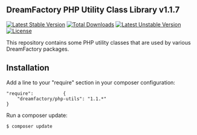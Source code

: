 ## DreamFactory PHP Utility Class Library v1.1.7
[![Latest Stable Version](https://poser.pugx.org/dreamfactory/php-utils/v/stable.svg)](https://packagist.org/packages/dreamfactory/php-utils) [![Total Downloads](https://poser.pugx.org/dreamfactory/php-utils/downloads.svg)](https://packagist.org/packages/dreamfactory/php-utils) [![Latest Unstable Version](https://poser.pugx.org/dreamfactory/php-utils/v/unstable.svg)](https://packagist.org/packages/dreamfactory/php-utils) [![License](https://poser.pugx.org/dreamfactory/php-utils/license.svg)](https://packagist.org/packages/dreamfactory/php-utils)

This repository contains some PHP utility classes that are used by various DreamFactory packages.

## Installation

Add a line to your "require" section in your composer configuration:

	"require":           {
		"dreamfactory/php-utils": "1.1.*"
	}

Run a composer update:

    $ composer update

